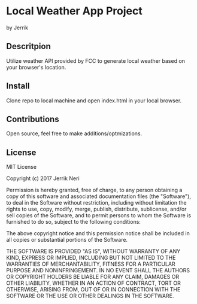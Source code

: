 # Local Weather App Project
by Jerrik

## Descritpion
Utilize weather API provided by FCC to generate local weather based on your
browser's location.

## Install
Clone repo to local machine and open index.html in your local browser.

## Contributions
Open source, feel free to make additions/optmizations.

## License
MIT License

Copyright (c) 2017 Jerrik Neri

Permission is hereby granted, free of charge, to any person obtaining a copy
of this software and associated documentation files (the "Software"), to deal
in the Software without restriction, including without limitation the rights
to use, copy, modify, merge, publish, distribute, sublicense, and/or sell
copies of the Software, and to permit persons to whom the Software is
furnished to do so, subject to the following conditions:

The above copyright notice and this permission notice shall be included in all
copies or substantial portions of the Software.

THE SOFTWARE IS PROVIDED "AS IS", WITHOUT WARRANTY OF ANY KIND, EXPRESS OR
IMPLIED, INCLUDING BUT NOT LIMITED TO THE WARRANTIES OF MERCHANTABILITY,
FITNESS FOR A PARTICULAR PURPOSE AND NONINFRINGEMENT. IN NO EVENT SHALL THE
AUTHORS OR COPYRIGHT HOLDERS BE LIABLE FOR ANY CLAIM, DAMAGES OR OTHER
LIABILITY, WHETHER IN AN ACTION OF CONTRACT, TORT OR OTHERWISE, ARISING FROM,
OUT OF OR IN CONNECTION WITH THE SOFTWARE OR THE USE OR OTHER DEALINGS IN THE
SOFTWARE.
